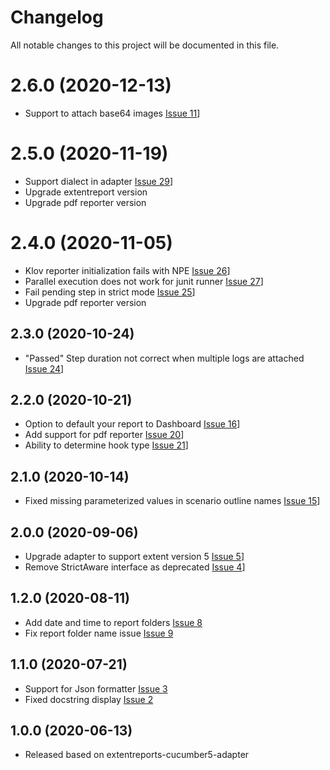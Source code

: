 # Changelog
All notable changes to this project will be documented in this file.

# 2.6.0 (2020-12-13)

* Support to attach base64 images [Issue 11](https://github.com/grasshopper7/extentreports-cucumber6-adapter/issues/11)]

# 2.5.0 (2020-11-19)

* Support dialect in adapter [Issue 29](https://github.com/grasshopper7/extentreports-cucumber6-adapter/issues/29)]
* Upgrade extentreport version
* Upgrade pdf reporter version

# 2.4.0 (2020-11-05)

* Klov reporter initialization fails with NPE [Issue 26](https://github.com/grasshopper7/extentreports-cucumber6-adapter/issues/26)]
* Parallel execution does not work for junit runner [Issue 27](https://github.com/grasshopper7/extentreports-cucumber6-adapter/issues/27)]
* Fail pending step in strict mode [Issue 25](https://github.com/grasshopper7/extentreports-cucumber6-adapter/issues/25)]
* Upgrade pdf reporter version

## 2.3.0 (2020-10-24)

* "Passed" Step duration not correct when multiple logs are attached [Issue 24](https://github.com/grasshopper7/extentreports-cucumber6-adapter/issues/24)]

## 2.2.0 (2020-10-21)

* Option to default your report to Dashboard [Issue 16](https://github.com/grasshopper7/extentreports-cucumber6-adapter/issues/16)]
* Add support for pdf reporter [Issue 20](https://github.com/grasshopper7/extentreports-cucumber6-adapter/issues/20)]
* Ability to determine hook type [Issue 21](https://github.com/grasshopper7/extentreports-cucumber6-adapter/issues/21)]	

## 2.1.0 (2020-10-14)

* Fixed missing parameterized values in scenario outline names [Issue 15](https://github.com/grasshopper7/extentreports-cucumber6-adapter/issues/15)]

## 2.0.0 (2020-09-06)

* Upgrade adapter to support extent version 5 [Issue 5](https://github.com/grasshopper7/extentreports-cucumber6-adapter/issues/5)]
* Remove StrictAware interface as deprecated [Issue 4](https://github.com/grasshopper7/extentreports-cucumber6-adapter/issues/4)]

## 1.2.0 (2020-08-11)

* Add date and time to report folders [Issue 8](https://github.com/grasshopper7/extentreports-cucumber6-adapter/issues/8)
* Fix report folder name issue [Issue 9](https://github.com/grasshopper7/extentreports-cucumber5-adapter/issues/9)

## 1.1.0 (2020-07-21)

* Support for Json formatter [Issue 3](https://github.com/grasshopper7/extentreports-cucumber6-adapter/issues/3)
* Fixed docstring display [Issue 2](https://github.com/grasshopper7/extentreports-cucumber6-adapter/issues/2)

## 1.0.0 (2020-06-13)

* Released based on extentreports-cucumber5-adapter